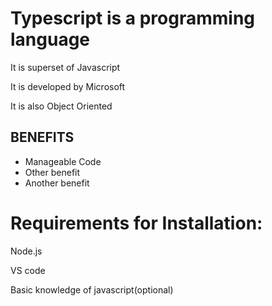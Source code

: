 # Typescript is a programming language

It is superset of Javascript

It is developed by Microsoft 

It is also Object Oriented

## BENEFITS

* Manageable Code
* Other benefit
* Another benefit

# Requirements for Installation:

Node.js

VS code

Basic knowledge of javascript(optional)
